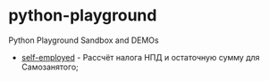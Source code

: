 # python-playground

Python Playground Sandbox and DEMOs

- [self-employed](./self-employed/script.py) - Рассчёт налога НПД и остаточную сумму для Самозанятого;
